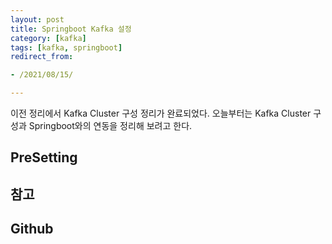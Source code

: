 ```yaml
---
layout: post 
title: Springboot Kafka 설정
category: [kafka]
tags: [kafka, springboot]
redirect_from:

- /2021/08/15/

---
```


이전 정리에서 Kafka Cluster 구성 정리가 완료되었다. 오늘부터는 Kafka Cluster 구성과 Springboot와의 연동을 정리해 보려고 한다.    

## PreSetting


## 참고

## Github

